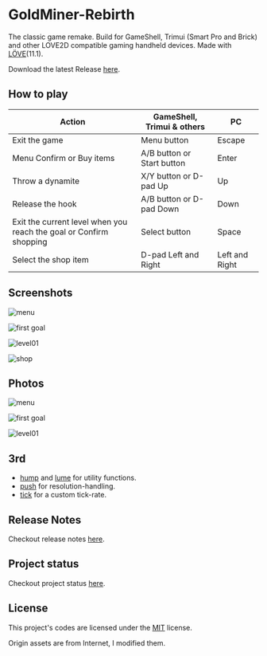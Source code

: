 # GoldMiner-Rebirth

The classic game remake. Build for GameShell, Trimui (Smart Pro and Brick) and other LOVE2D compatible gaming handheld devices. Made with [LÖVE](https://love2d.org/)(11.1).

Download the latest Release [here](https://github.com/zzxzzk115/GoldMiner-Rebirth/releases/latest).

## How to play

| Action                                                       | GameShell, Trimui & others | PC             |
| ------------------------------------------------------------ | -------------------------- | -------------- |
| Exit the game                                                | Menu button                | Escape         |
| Menu Confirm or Buy items                                    | A/B button or Start button | Enter          |
| Throw a dynamite                                             | X/Y button or D-pad Up     | Up             |
| Release the hook                                             | A/B button or D-pad Down   | Down           |
| Exit the current level when you reach the goal or Confirm shopping | Select button              | Space          |
| Select the shop item                                         | D-pad Left and Right       | Left and Right |

## Screenshots

![menu](./pictures/screenshots_01_main_menu.png)

![first goal](./pictures/screenshots_02_first_goal.png)

![level01](./pictures/screenshots_03_level01.png)

![shop](./pictures/screenshots_04_shop.png)

## Photos

![menu](./pictures/photos_01_main_menu.jpg)

![first goal](./pictures/photos_02_first_goal.jpg)

![level01](./pictures/photos_03_level01.jpg)

## 3rd

- [hump](https://github.com/vrld/hump) and [lume](https://github.com/rxi/lume) for utility functions.
- [push](https://github.com/Ulydev/push) for resolution-handling.
- [tick](https://github.com/bjornbytes/tick) for a custom tick-rate.

## Release Notes

Checkout release notes [here](./ReleaseNotes.md).

## Project status

Checkout project status [here](https://github.com/zzxzzk115/GoldMiner-GameShell/projects/1).


## License

This project's codes are licensed under the [MIT](./LICENSE) license.

Origin assets are from Internet, I modified them.
